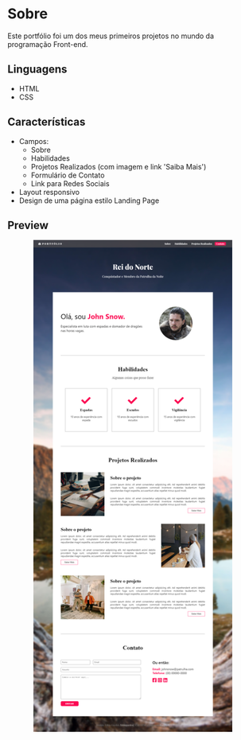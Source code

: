 # Sobre

Este portfólio foi um dos meus primeiros projetos no mundo da programação Front-end.

## Linguagens

- HTML
- CSS

## Características

- Campos:
  - Sobre
  - Habilidades
  - Projetos Realizados (com imagem e link 'Saiba Mais')
  - Formulário de Contato
  - Link para Redes Sociais
- Layout responsivo
- Design de uma página estilo Landing Page

## Preview

<p align="center">
  <img alt="Portfolio Preview" src="Resultado/Portfolio-CSS-HTML.png" width="400px" />
</p>
